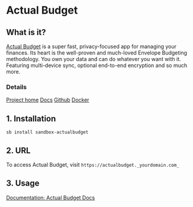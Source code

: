 # **Actual Budget**
## **What is it?**

[Actual Budget](https://actualbudget.org/) is a super fast, privacy-focused app for managing your finances. Its heart is the well-proven and much-loved Envelope Budgeting methodology.
You own your data and can do whatever you want with it. Featuring multi-device sync, optional end-to-end encryption and so much more.

### Details

[Project home](https://actualbudget.org/)	  [Docs](https://actualbudget.org/docs/)	  [Github](https://github.com/actualbudget/actual)	  [Docker](https://hub.docker.com/r/actualbudget/actual-server)

## **1. Installation**

``sb install sandbox-actualbudget``

## **2. URL**

To access Actual Budget, visit ``https://actualbudget._yourdomain.com_``

## **3. Usage**

<span style="color:#AAFF00;">[Documentation: Actual Budget Docs](https://actualbudget.org/docs/)</span>

